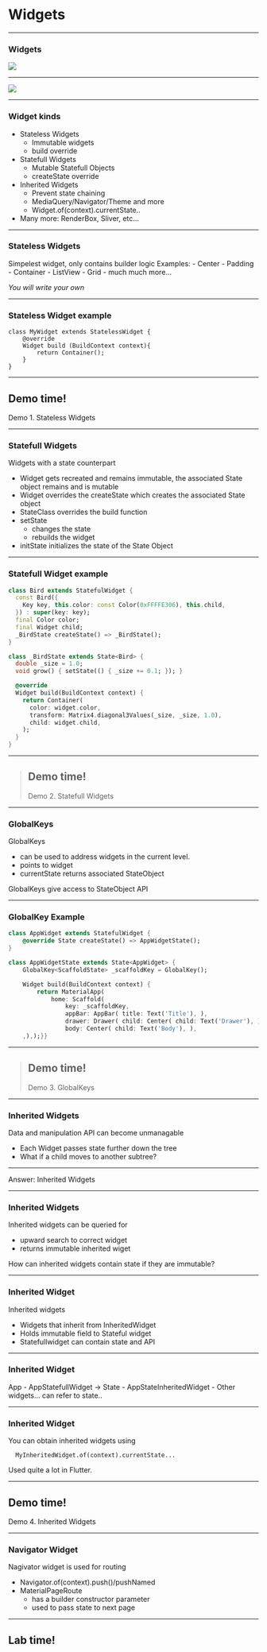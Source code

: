 # Widgets

---
### Widgets

<img src="/images/widgets.png">

---
<img src="/images/widgets2.png">

---
### Widget kinds
- Stateless Widgets
    - Immutable widgets
    - build override
- Statefull Widgets
    - Mutable Statefull Objects
    - createState override
- Inherited Widgets
    - Prevent state chaining
    - MediaQuery/Navigator/Theme and more
    - Widget.of(context).currentState..
- Many more: RenderBox, Sliver, etc...


---
### Stateless Widgets

Simpelest widget, only contains builder logic
Examples:
    - Center
    - Padding
    - Container
    - ListView
    - Grid
    - much much more...

*You will write your own*

---
### Stateless Widget example
```
class MyWidget extends StatelessWidget {
    @override
    Widget build (BuildContext context){
        return Container();
    }
}
```
---
<!-- .slide: data-background="url('images/demo.jpg')" --> 
<!-- .slide: class="lab" -->
## Demo time!
Demo 1. Stateless Widgets

---
### Statefull Widgets

Widgets with a state counterpart
- Widget gets recreated and remains immutable, 
  the associated State object remains and is mutable
- Widget overrides the createState which
  creates the associated State object
- StateClass overrides the build function 
- setState
    - changes the state
    - rebuilds the widget
- initState initializes the state of the State Object

---
### Statefull Widget example

```dart
class Bird extends StatefulWidget {
  const Bird({
    Key key, this.color: const Color(0xFFFFE306), this.child,
  }) : super(key: key);
  final Color color;
  final Widget child;
  _BirdState createState() => _BirdState();
}

class _BirdState extends State<Bird> {
  double _size = 1.0;
  void grow() { setState(() { _size += 0.1; }); }

  @override
  Widget build(BuildContext context) {
    return Container(
      color: widget.color,
      transform: Matrix4.diagonal3Values(_size, _size, 1.0),
      child: widget.child,
    );
  }
}
```

---
<!-- .slide: data-background="url('images/demo.jpg')" --> 
<!-- .slide: class="lab" -->
> ## Demo time!
> Demo 2. Statefull Widgets

---
### GlobalKeys
GlobalKeys 
- can be used to address widgets in the current level.
- points to widget
- currentState returns associated StateObject

GlobalKeys give access to StateObject API

---
### GlobalKey Example
```dart
class AppWidget extends StatefulWidget {
	@override State createState() => AppWidgetState();
}

class AppWidgetState extends State<AppWidget> {
	GlobalKey<ScaffoldState> _scaffoldKey = GlobalKey();

	Widget build(BuildContext context) {
		return MaterialApp(
			home: Scaffold(
				key: _scaffoldKey,
				appBar: AppBar( title: Text('Title'), ),
				drawer: Drawer( child: Center( child: Text('Drawer'), ),),
				body: Center( child: Text('Body'), ),
	,),);}}
``` 

---
<!-- .slide: data-background="url('images/demo.jpg')" --> 
<!-- .slide: class="lab" -->
> ## Demo time!
> Demo 3. GlobalKeys

---
### Inherited Widgets

Data and manipulation API can become unmanagable
- Each Widget passes state further down the tree
- What if a child moves to another subtree?

---
Answer: Inherited Widgets

---
### Inherited Widgets
Inherited widgets can be queried for
- upward search to correct widget
- returns immutable inherited wiget

How can inherited widgets contain state if they are immutable?

---
### Inherited Widget
Inherited widgets
- Widgets that inherit from InheritedWidget
- Holds immutable field to Stateful widget
- Statefullwidget can contain state and API

---
### Inherited Widget

App
    - AppStatefullWidget  -> State
        - AppStateInheritedWidget
            - Other widgets... can refer to state..

---
### Inherited Widget
You can obtain inherited widgets using
```
  MyInheritedWidget.of(context).currentState...
```
Used quite a lot in Flutter.

---
<!-- .slide: data-background="url('images/demo.jpg')" --> 
<!-- .slide: class="lab" -->
## Demo time!
Demo 4. Inherited Widgets

---
### Navigator Widget
Nagivator widget is used for routing
- Navigator.of(context).push()/pushNamed
- MaterialPageRoute
    - has a builder constructor parameter
    - used to pass state to next page

---
<!-- .slide: data-background="url('images/lab2.jpg')" --> 
<!-- .slide: class="lab" -->
## Lab time!

